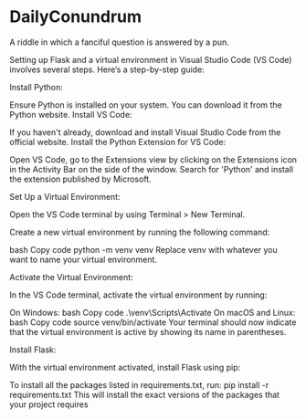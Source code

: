 # DailyConundrum
A riddle in which a fanciful question is answered by a pun.


Setting up Flask and a virtual environment in Visual Studio Code (VS Code) involves several steps. Here’s a step-by-step guide:

Install Python:

Ensure Python is installed on your system. You can download it from the Python website.
Install VS Code:

If you haven't already, download and install Visual Studio Code from the official website.
Install the Python Extension for VS Code:

Open VS Code, go to the Extensions view by clicking on the Extensions icon in the Activity Bar on the side of the window.
Search for 'Python' and install the extension published by Microsoft.

Set Up a Virtual Environment:

Open the VS Code terminal by using Terminal > New Terminal.

Create a new virtual environment by running the following command:

bash
Copy code
python -m venv venv
Replace venv with whatever you want to name your virtual environment.

Activate the Virtual Environment:

In the VS Code terminal, activate the virtual environment by running:

On Windows:
bash
Copy code
.\venv\Scripts\Activate
On macOS and Linux:
bash
Copy code
source venv/bin/activate
Your terminal should now indicate that the virtual environment is active by showing its name in parentheses.

Install Flask:

With the virtual environment activated, install Flask using pip:

To install all the packages listed in requirements.txt, run:
pip install -r requirements.txt
This will install the exact versions of the packages that your project requires
